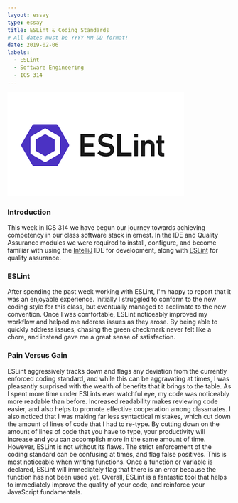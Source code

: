 ```yaml
---
layout: essay
type: essay
title: ESLint & Coding Standards
# All dates must be YYYY-MM-DD format!
date: 2019-02-06
labels:
  - ESLint
  - Software Engineering
  - ICS 314
---
```


<img class="ui medium rounded image" src="../images/eslint.png">

### Introduction

This week in ICS 314 we have begun our journey towards achieving competency in our class software stack in ernest. In the IDE and Quality Assurance modules we were required to install, configure, and become familiar with using the [IntelliJ](https://www.jetbrains.com/student/) IDE for development, along with [ESLint](https://eslint.org/) for quality assurance. 

### ESLint

After spending the past week working with ESLint, I'm happy to report that it was an enjoyable experience. Initially I struggled to conform to the new coding style for this class, but eventually managed to acclimate to the new convention. Once I was comfortable, ESLint noticeably improved my workflow and helped me address issues as they arose. By being able to quickly address issues, chasing the green checkmark never felt like a chore, and instead gave me a great sense of satisfaction.  

### Pain Versus Gain

ESLint aggressively tracks down and flags any deviation from the currently enforced coding standard, and while this can be aggravating at times, I was pleasantly surprised with the wealth of benefits that it brings to the table. As I spent more time under ESLints ever watchful eye, my code was noticeably more readable than before. Increased readability makes reviewing code easier, and also helps to promote effective cooperation among classmates. I also noticed that I was making far less syntactical mistakes, which cut down the amount of lines of code that I had to re-type. By cutting down on the amount of lines of code that you have to type, your productivity will increase and you can accomplish more in the same amount of time. However, ESLint is not without its flaws. The strict enforcement of the coding standard can be confusing at times, and flag false positives. This is most noticeable when writing functions. Once a function or variable is declared, ESLint will immediately flag that there is an error because the function has not been used yet. Overall, ESLint is a fantastic tool that helps to immediately improve the quality of your code, and reinforce your JavaScript fundamentals. 

